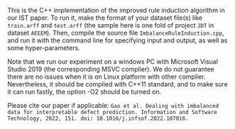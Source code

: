 This is the C++ implementation of the improved rule induction algorithm in our IST paper. To run it, make the format of your dataset file(s) like `train.arff` and `test.arff` (the sample here is one fold of project `JDT` in dataset `AEEEM`). Then, compile the source file `ImbalanceRuleInduction.cpp`, and run it with the command line for specifying input and output, as well as some hyper-parameters. 

Note that we run our experiment on a windows PC with Microsoft Visual Studio 2019 (the corresponding MSVC complier). We do not guarantee there are no issues when it is on Linux platform with other complier. Nevertheless, it should be complied with C++11 standard, and to make sure it can run fastly, the option -O2 should be turned on.

Please cite our paper if applicable: 
`Gao et al. Dealing with imbalanced data for interpretable defect prediction. Information and Software Technology, 2022, 151. doi: 10.1016/j.infsof.2022.107016.`
